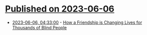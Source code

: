 # [Published on 2023-06-06](index.md)

* [2023-06-06, 04:33:00](https://soylentnews.org/article.pl?sid=23/06/05/1334258&from=rss) - [How a Friendship is Changing Lives for Thousands of Blind People](https://soylentnews.org/article.pl?sid=23/06/05/1334258&from=rss)
